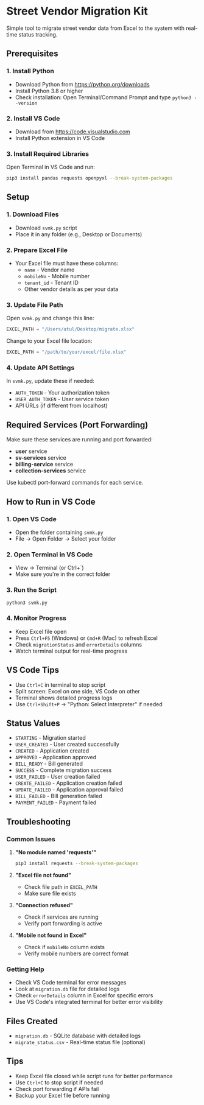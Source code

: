 # Street Vendor Migration Kit

Simple tool to migrate street vendor data from Excel to the system with real-time status tracking.

## Prerequisites

### 1. Install Python
- Download Python from https://python.org/downloads
- Install Python 3.8 or higher
- Check installation: Open Terminal/Command Prompt and type `python3 --version`

### 2. Install VS Code
- Download from https://code.visualstudio.com
- Install Python extension in VS Code

### 3. Install Required Libraries
Open Terminal in VS Code and run:
```bash
pip3 install pandas requests openpyxl --break-system-packages
```



## Setup

### 1. Download Files
- Download `svmk.py` script
- Place it in any folder (e.g., Desktop or Documents)

### 2. Prepare Excel File
- Your Excel file must have these columns:
  - `name` - Vendor name
  - `mobileNo` - Mobile number
  - `tenant_id` - Tenant ID
  - Other vendor details as per your data

### 3. Update File Path
Open `svmk.py` and change this line:
```python
EXCEL_PATH = "/Users/atul/Desktop/migrate.xlsx"
```
Change to your Excel file location:
```python
EXCEL_PATH = "/path/to/your/excel/file.xlsx"
```

### 4. Update API Settings
In `svmk.py`, update these if needed:
- `AUTH_TOKEN` - Your authorization token
- `USER_AUTH_TOKEN` - User service token
- API URLs (if different from localhost)

## Required Services (Port Forwarding)

Make sure these services are running and port forwarded:

- **user** service
- **sv-services** service  
- **billing-service** service
- **collection-services** service

Use kubectl port-forward commands for each service.

## How to Run in VS Code

### 1. Open VS Code
- Open the folder containing `svmk.py`
- File → Open Folder → Select your folder

### 2. Open Terminal in VS Code
- View → Terminal (or Ctrl+`)
- Make sure you're in the correct folder

### 3. Run the Script
```bash
python3 svmk.py
```

### 4. Monitor Progress
- Keep Excel file open
- Press `Ctrl+F5` (Windows) or `Cmd+R` (Mac) to refresh Excel
- Check `migrationStatus` and `errorDetails` columns
- Watch terminal output for real-time progress

## VS Code Tips
- Use `Ctrl+C` in terminal to stop script
- Split screen: Excel on one side, VS Code on other
- Terminal shows detailed progress logs
- Use `Ctrl+Shift+P` → "Python: Select Interpreter" if needed

## Status Values

- `STARTING` - Migration started
- `USER_CREATED` - User created successfully
- `CREATED` - Application created
- `APPROVED` - Application approved
- `BILL_READY` - Bill generated
- `SUCCESS` - Complete migration success
- `USER_FAILED` - User creation failed
- `CREATE_FAILED` - Application creation failed
- `UPDATE_FAILED` - Application approval failed
- `BILL_FAILED` - Bill generation failed
- `PAYMENT_FAILED` - Payment failed

## Troubleshooting

### Common Issues

1. **"No module named 'requests'"**
   ```bash
   pip3 install requests --break-system-packages
   ```

2. **"Excel file not found"**
   - Check file path in `EXCEL_PATH`
   - Make sure file exists

3. **"Connection refused"**
   - Check if services are running
   - Verify port forwarding is active

4. **"Mobile not found in Excel"**
   - Check if `mobileNo` column exists
   - Verify mobile numbers are correct format

### Getting Help
- Check VS Code terminal for error messages
- Look at `migration.db` file for detailed logs
- Check `errorDetails` column in Excel for specific errors
- Use VS Code's integrated terminal for better error visibility

## Files Created
- `migration.db` - SQLite database with detailed logs
- `migrate_status.csv` - Real-time status file (optional)

## Tips
- Keep Excel file closed while script runs for better performance
- Use `Ctrl+C` to stop script if needed
- Check port forwarding if APIs fail
- Backup your Excel file before running